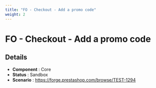 ```yaml
---
title: "FO - Checkout - Add a promo code"
weight: 2
---
```


# FO - Checkout - Add a promo code
## Details
* **Component** : Core
* **Status** : Sandbox
* **Scenario** : https://forge.prestashop.com/browse/TEST-1294

